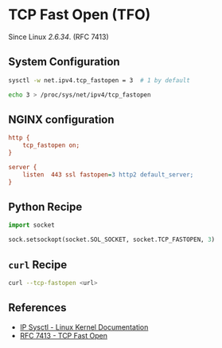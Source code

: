 # TCP Fast Open (TFO)

Since Linux *2.6.34*. (RFC 7413)

## System Configuration

```bash
sysctl -w net.ipv4.tcp_fastopen = 3  # 1 by default

echo 3 > /proc/sys/net/ipv4/tcp_fastopen
```

## NGINX configuration

```ini
http {
    tcp_fastopen on;
}

server {
    listen  443 ssl fastopen=3 http2 default_server;
}
```

## Python Recipe

```python
import socket

sock.setsockopt(socket.SOL_SOCKET, socket.TCP_FASTOPEN, 3)
```

## `curl` Recipe

```bash
curl --tcp-fastopen <url>
```

## References

- [IP Sysctl - Linux Kernel Documentation](https://www.kernel.org/doc/html/latest/networking/ip-sysctl.html)
- [RFC 7413 - TCP Fast Open](https://datatracker.ietf.org/doc/html/rfc7413.html)
